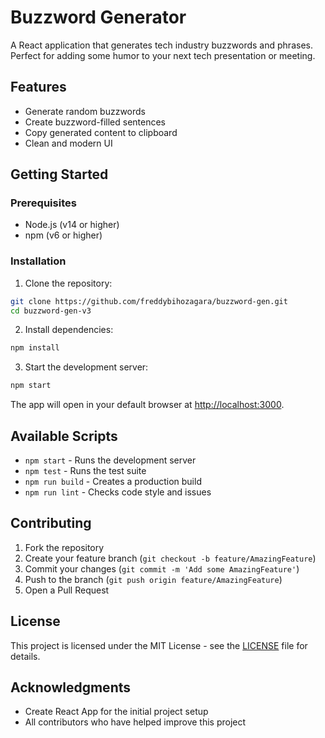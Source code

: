 # Buzzword Generator

A React application that generates tech industry buzzwords and phrases. Perfect for adding some humor to your next tech presentation or meeting.

## Features

- Generate random buzzwords
- Create buzzword-filled sentences
- Copy generated content to clipboard
- Clean and modern UI

## Getting Started

### Prerequisites

- Node.js (v14 or higher)
- npm (v6 or higher)

### Installation

1. Clone the repository:
```bash
git clone https://github.com/freddybihozagara/buzzword-gen.git
cd buzzword-gen-v3
```

2. Install dependencies:
```bash
npm install
```

3. Start the development server:
```bash
npm start
```

The app will open in your default browser at [http://localhost:3000](http://localhost:3000).

## Available Scripts

- `npm start` - Runs the development server
- `npm test` - Runs the test suite
- `npm run build` - Creates a production build
- `npm run lint` - Checks code style and issues

## Contributing

1. Fork the repository
2. Create your feature branch (`git checkout -b feature/AmazingFeature`)
3. Commit your changes (`git commit -m 'Add some AmazingFeature'`)
4. Push to the branch (`git push origin feature/AmazingFeature`)
5. Open a Pull Request

## License

This project is licensed under the MIT License - see the [LICENSE](LICENSE) file for details.

## Acknowledgments

- Create React App for the initial project setup
- All contributors who have helped improve this project
